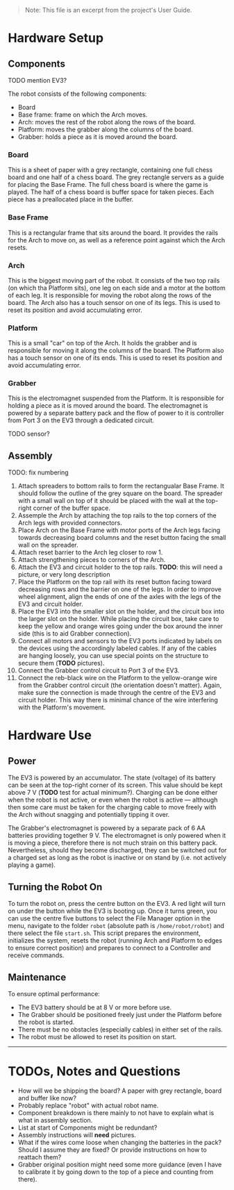 > Note: This file is an excerpt from the project's User Guide.

# Hardware Setup

## Components
TODO mention EV3?

The robot consists of the following components:

- Board
- Base frame: frame on which the Arch moves.
- Arch: moves the rest of the robot along the rows of the board.
- Platform: moves the grabber along the columns of the board.
- Grabber: holds a piece as it is moved around the board.

### Board
This is a sheet of paper with a grey rectangle, containing one full chess board and one half of a chess board.
The grey rectangle servers as a guide for placing the Base Frame.
The full chess board is where the game is played.
The half of a chess board is buffer space for taken pieces.
Each piece has a preallocated place in the buffer.

### Base Frame
This is a rectangular frame that sits around the board.
It provides the rails for the Arch to move on, as well as a reference point against which the Arch resets.

### Arch
This is the biggest moving part of the robot.
It consists of the two top rails (on which tha Platform sits), one leg on each side and a motor at the bottom of each leg.
It is responsible for moving the robot along the rows of the board.
The Arch also has a touch sensor on one of its legs.
This is used to reset its position and avoid accumulating error.

### Platform
This is a small "car" on top of the Arch.
It holds the grabber and is responsible for moving it along the columns of the board.
The Platform also has a touch sensor on one of its ends.
This is used to reset its position and avoid accumulating error.

### Grabber
This is the electromagnet suspended from the Platform.
It is responsible for holding a piece as it is moved around the board.
The electromagnet is powered by a separate battery pack and the flow of power to it is controller from Port 3 on the EV3 through a dedicated circuit.

TODO sensor?

## Assembly
TODO: fix numbering

1. Attach spreaders to bottom rails to form the rectangualar Base Frame.
    It should follow the outline of the grey square on the board.
    The spreader with a small wall on top of it should be placed with the wall at the top-right corner of the buffer space.
2. Assemple the Arch by attaching the top rails to the top corners of the Arch legs with provided connectors.
3. Place Arch on the Base Frame with motor ports of the Arch legs facing towards decreasing board columns and the reset button facing the small wall on the spreader.
3. Attach reset barrier to the Arch leg closer to row 1.
3. Attach strengthening pieces to corners of the Arch.
4. Attach the EV3 and circuit holder to the top rails.
    **TODO**: this will need a picture, or very long description
5. Place the Platform on the top rail with its reset button facing toward decreasing rows and the barrier on one of the legs.
    In order to improve wheel alignment, align the ends of one of the axles with the legs of the EV3 and circuit holder.
6. Place the EV3 into the smaller slot on the holder, and the circuit box into the larger slot on the holder.
    While placing the circuit box, take care to keep the yellow and orange wires going under the box around the inner side (this is to aid Grabber connection).
7. Connect all motors and sensors to the EV3 ports indicated by labels on the devices using the accordingly labeled cables.
    If any of the cables are hanging loosely, you can use special points on the structure to secure them (**TODO** pictures).
8. Connect the Grabber control circuit to Port 3 of the EV3.
9. Connect the reb-black wire on the Platform to the yellow-orange wire from the Grabber control circuit (the orientation doesn't matter).
    Again, make sure the connection is made through the centre of the EV3 and circuit holder.
    This way there is minimal chance of the wire interfering with the Platform's movement.

# Hardware Use

## Power
The EV3 is powered by an accumulator.
The state (voltage) of its battery can be seen at the top-right corner of its screen.
This value should be kept above 7 V (**TODO** test for actual minimum?).
Charging can be done either when the robot is not active, or even when the robot is active &mdash; although then some care must be taken for the charging cable to move freely with the Arch without snagging and potentially tipping it over.

The Grabber's electromagnet is powered by a separate pack of 6 AA batteries providing together 9 V.
The electromagnet is only powered when it is moving a piece, therefore there is not much strain on this battery pack.
Nevertheless, should they become discharged, they can be switched out for a charged set as long as the robot is inactive or on stand by (i.e. not actively playing a game).

## Turning the Robot On
To turn the robot on, press the centre button on the EV3.
A red light will turn on under the button while the EV3 is booting up.
Once it turns green, you can use the centre five buttons to select the File Manager option in the menu, navigate to the folder `robot` (absolute path is `/home/robot/robot`) and there select the file `start.sh`.
This script prepares the environment, initializes the system, resets the robot (running Arch and Platform to edges to ensure correct position) and prepares to connect to a Controller and receive commands.

## Maintenance
To ensure optimal performance:

- The EV3 battery should be at 8 V or more before use.
- The Grabber should be positioned freely just under the Platform before the robot is started.
- There must be no obstacles (especially cables) in either set of the rails.
- The robot must be allowed to reset its position on start.

---
# TODOs, Notes and Questions
- How will we be shipping the board? A paper with grey rectangle, board and buffer like now?
- Probably replace "robot" with actual robot name.
- Component breakdown is there mainly to not have to explain what is what in assembly section.
- List at start of Components might be redundant?
- Assembly instructions will **need** pictures.
- What if the wires come loose when changing the batteries in the pack? Should I assume they are fixed? Or provide instructions on how to reattach them?
- Grabber original position might need some more guidance (even I have to calibrate it by going down to the top of a piece and counting from there).
